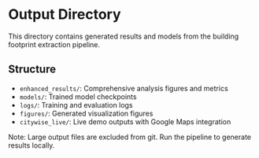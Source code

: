 # Output Directory

This directory contains generated results and models from the building footprint extraction pipeline.

## Structure

- `enhanced_results/`: Comprehensive analysis figures and metrics
- `models/`: Trained model checkpoints
- `logs/`: Training and evaluation logs
- `figures/`: Generated visualization figures
- `citywise_live/`: Live demo outputs with Google Maps integration

Note: Large output files are excluded from git. Run the pipeline to generate results locally.